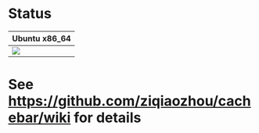 # Status 

| Ubuntu x86_64 |
| ------------- |
|![](https://travis-ci.org/ziqiaozhou/cachebar.svg?branch=master)||

# See https://github.com/ziqiaozhou/cachebar/wiki for details
